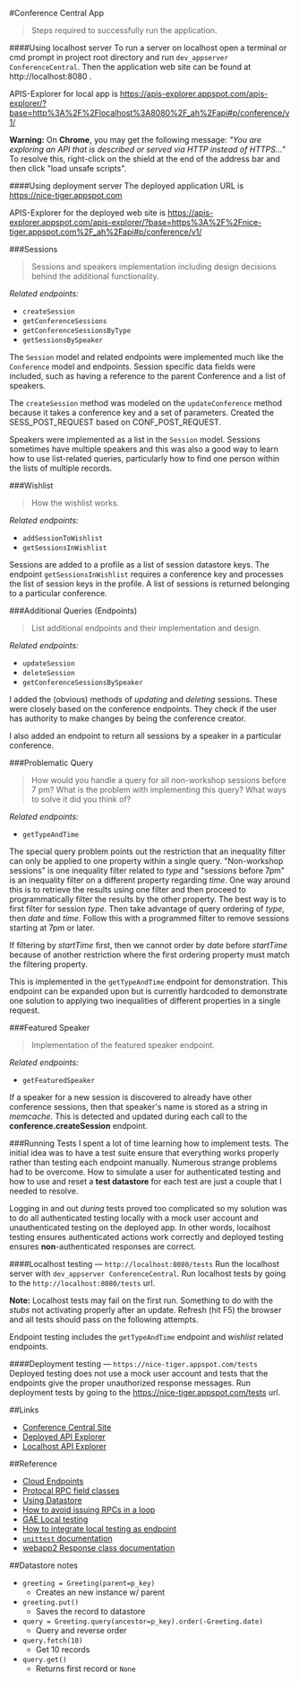 #Conference Central App
> Steps required to successfully run the application.


####Using localhost server
To run a server on localhost open a terminal or cmd prompt in project root
directory and run `dev_appserver ConferenceCentral`. Then the application
web site can be found at http://localhost:8080 .

APIS-Explorer for local app is https://apis-explorer.appspot.com/apis-explorer/?base=http%3A%2F%2Flocalhost%3A8080%2F_ah%2Fapi#p/conference/v1/

**Warning:** On **Chrome**, you may get the following message:
*"You are exploring an API that is described or served via HTTP instead of HTTPS..."*
To resolve this, right-click on the shield at the end of the address bar and then click
"load unsafe scripts".

####Using deployment server
The deployed application URL is https://nice-tiger.appspot.com

APIS-Explorer for the deployed web site is https://apis-explorer.appspot.com/apis-explorer/?base=https%3A%2F%2Fnice-tiger.appspot.com%2F_ah%2Fapi#p/conference/v1/



###Sessions
> Sessions and speakers implementation including design decisions
behind the additional functionality.

*Related endpoints:*
- `createSession`
- `getConferenceSessions`
- `getConferenceSessionsByType`
- `getSessionsBySpeaker`

The `Session` model and related endpoints were implemented much like the
`Conference` model and endpoints. Session specific data fields were included, such as
having a reference to the parent Conference and a list of speakers.

The `createSession` method was modeled on the `updateConference` method because
it takes a conference key and a set of parameters. Created the SESS_POST_REQUEST
based on CONF_POST_REQUEST.

Speakers were implemented as a list in the `Session` model. Sessions sometimes
have multiple speakers and this was also a good way to learn how to use
list-related queries, particularly how to find one person within the lists of
multiple records.


###Wishlist
> How the wishlist works.

*Related endpoints:*
- `addSessionToWishlist`
- `getSessionsInWishlist`

Sessions are added to a profile as a list of session datastore keys.
The endpoint `getSessionsInWishlist` requires a conference key and processes the list of
session keys in the profile. A list of sessions is returned belonging to a
particular conference.


###Additional Queries (Endpoints)
> List additional endpoints and their implementation and design.

*Related endpoints:*
- `updateSession`
- `deleteSession`
- `getConferenceSessionsBySpeaker`

I added the (obvious) methods of *updating* and *deleting* sessions. These
were closely based on the conference endpoints. They check if the
user has authority to make changes by being the conference creator.

I also added an endpoint to return all sessions by a speaker in a particular
conference.


###Problematic Query
> How would you handle a query for all non-workshop sessions before 7 pm?
What is the problem with implementing this query?
What ways to solve it did you think of?

*Related endpoints:*
- `getTypeAndTime`

The special query problem points out the restriction that an inequality
filter can only be applied to one property within a single query.
"Non-workshop sessions" is one inequality filter related to *type*
and "sessions before 7pm"
is an inequality filter on a different property regarding *time*.
One way around this is to retrieve the results using one filter and then
proceed to programmatically filter the results by the other property.
The best way is to first filter for session *type*. Then take advantage of query
ordering of *type*, then *date* and *time*. Follow this with
a programmed filter to remove sessions starting at 7pm or later.

If filtering by *startTime* first, then
we cannot order by *date* before *startTime* because of another restriction where
the first ordering property must match the filtering property.

This is implemented in the `getTypeAndTime` endpoint
for demonstration. This endpoint can be expanded upon but is currently
hardcoded to demonstrate one solution to applying two inequalities of
different properties in a single request.


###Featured Speaker
> Implementation of the featured speaker endpoint.

*Related endpoints:*
- `getFeaturedSpeaker`

If a speaker for a new session is discovered to already have other conference
sessions, then that speaker's name is stored as a string in *memcache*.
This is detected and updated during each call to the **conference.createSession**
endpoint.


###Running Tests
I spent a lot of time learning how to implement tests. The initial idea was to
have a test suite ensure
that everything works properly rather than testing each endpoint manually.
Numerous strange
problems had to be overcome. How to simulate a user for authenticated testing and
how to use and reset a **test datastore** for each test are just a couple that I
needed to resolve.

Logging in and out *during* tests proved too complicated so my solution was to
do all authenticated testing locally with a mock user account and unauthenticated
testing on the deployed app. In other words, localhost testing ensures
authenticated actions work correctly and deployed testing ensures
**non**-authenticated responses are correct.


####Localhost testing — `http://localhost:8080/tests`
Run the localhost server with `dev_appserver ConferenceCentral`.
Run localhost tests by going to the `http://localhost:8080/tests` url.

**Note:** Localhost tests may fail on the first run. Something to do with
the *stubs* not activating properly after an update. Refresh (hit F5) the
browser and all tests should pass on the following attempts.

Endpoint testing includes the `getTypeAndTime` endpoint and *wishlist* related
endpoints.

####Deployment testing — `https://nice-tiger.appspot.com/tests`
Deployed testing does not use a mock user account and tests that the endpoints
give the proper unauthorized response messages.
Run deployment tests by going to the https://nice-tiger.appspot.com/tests url.


##Links

- [Conference Central Site](https://nice-tiger.appspot.com/#/)
- [Deployed API Explorer](https://apis-explorer.appspot.com/apis-explorer/?base=https%3A%2F%2Fnice-tiger.appspot.com%2F_ah%2Fapi#p/conference/v1/)
- [Localhost API Explorer](https://apis-explorer.appspot.com/apis-explorer/?base=http%3A%2F%2Flocalhost%3A8080%2F_ah%2Fapi#p/conference/v1/)


##Reference

- [Cloud Endpoints](https://cloud.google.com/endpoints/)
- [Protocal RPC field classes](https://cloud.google.com/appengine/docs/python/tools/protorpc/messages/fieldclasses)
- [Using Datastore](https://cloud.google.com/appengine/docs/python/gettingstartedpython27/usingdatastore)
- [How to avoid issuing RPCs in a loop](https://cloud.google.com/appengine/docs/python/ndb/entities)
- [GAE Local testing](https://cloud.google.com/appengine/docs/python/tools/localunittesting)
- [How to integrate local testing as endpoint](https://www.altamiracorp.com/blog/employee-posts/unit-testing-google-app-engine)
- [`unittest` documentation](https://docs.python.org/2/library/unittest.html#unittest.TextTestRunner)
- [webapp2 Response class documentation](https://webapp-improved.appspot.com/api/webapp2.html#webapp2.Response)


##Datastore notes

- `greeting = Greeting(parent=p_key)`
    - Creates an new instance w/ parent
- `greeting.put()`
    - Saves the record to datastore
- `query = Greeting.query(ancestor=p_key).order(-Greeting.date)`
    - Query and reverse order
- `query.fetch(10)`
    - Get 10 records
- `query.get()`
    - Returns first record or `None`
